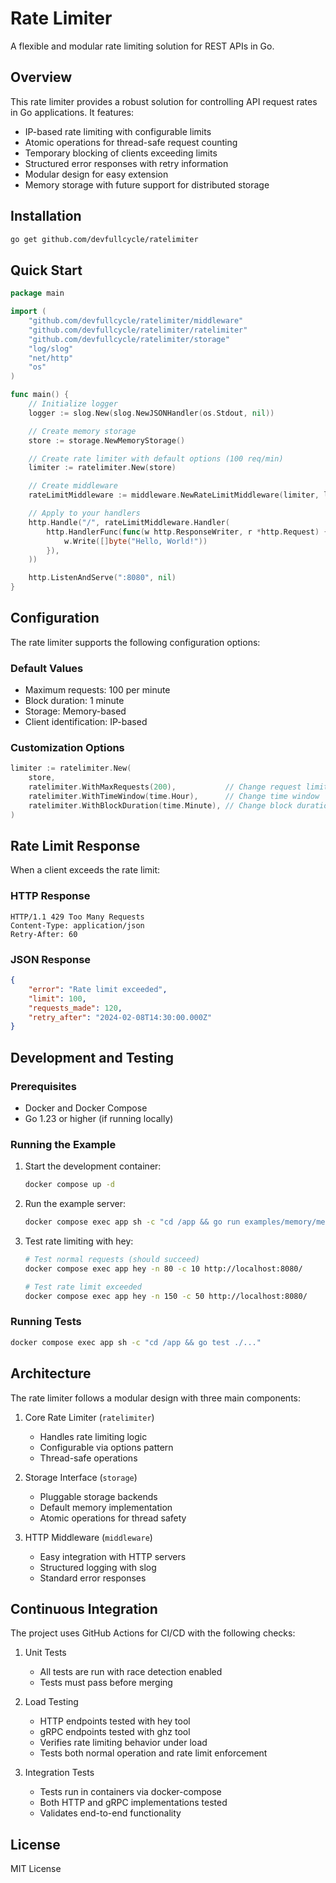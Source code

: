 # Rate Limiter

A flexible and modular rate limiting solution for REST APIs in Go.

## Overview

This rate limiter provides a robust solution for controlling API request rates in Go applications. It features:

- IP-based rate limiting with configurable limits
- Atomic operations for thread-safe request counting
- Temporary blocking of clients exceeding limits
- Structured error responses with retry information
- Modular design for easy extension
- Memory storage with future support for distributed storage

## Installation

```bash
go get github.com/devfullcycle/ratelimiter
```

## Quick Start

```go
package main

import (
    "github.com/devfullcycle/ratelimiter/middleware"
    "github.com/devfullcycle/ratelimiter/ratelimiter"
    "github.com/devfullcycle/ratelimiter/storage"
    "log/slog"
    "net/http"
    "os"
)

func main() {
    // Initialize logger
    logger := slog.New(slog.NewJSONHandler(os.Stdout, nil))

    // Create memory storage
    store := storage.NewMemoryStorage()

    // Create rate limiter with default options (100 req/min)
    limiter := ratelimiter.New(store)

    // Create middleware
    rateLimitMiddleware := middleware.NewRateLimitMiddleware(limiter, logger)

    // Apply to your handlers
    http.Handle("/", rateLimitMiddleware.Handler(
        http.HandlerFunc(func(w http.ResponseWriter, r *http.Request) {
            w.Write([]byte("Hello, World!"))
        }),
    ))

    http.ListenAndServe(":8080", nil)
}
```

## Configuration

The rate limiter supports the following configuration options:

### Default Values
- Maximum requests: 100 per minute
- Block duration: 1 minute
- Storage: Memory-based
- Client identification: IP-based

### Customization Options
```go
limiter := ratelimiter.New(
    store,
    ratelimiter.WithMaxRequests(200),           // Change request limit
    ratelimiter.WithTimeWindow(time.Hour),      // Change time window
    ratelimiter.WithBlockDuration(time.Minute), // Change block duration
)
```

## Rate Limit Response

When a client exceeds the rate limit:

### HTTP Response
```
HTTP/1.1 429 Too Many Requests
Content-Type: application/json
Retry-After: 60
```

### JSON Response
```json
{
    "error": "Rate limit exceeded",
    "limit": 100,
    "requests_made": 120,
    "retry_after": "2024-02-08T14:30:00.000Z"
}
```

## Development and Testing

### Prerequisites
- Docker and Docker Compose
- Go 1.23 or higher (if running locally)

### Running the Example

1. Start the development container:
   ```bash
   docker compose up -d
   ```

2. Run the example server:
   ```bash
   docker compose exec app sh -c "cd /app && go run examples/memory/memory.go"
   ```

3. Test rate limiting with hey:
   ```bash
   # Test normal requests (should succeed)
   docker compose exec app hey -n 80 -c 10 http://localhost:8080/

   # Test rate limit exceeded
   docker compose exec app hey -n 150 -c 50 http://localhost:8080/
   ```

### Running Tests
```bash
docker compose exec app sh -c "cd /app && go test ./..."
```

## Architecture

The rate limiter follows a modular design with three main components:

1. Core Rate Limiter (`ratelimiter`)
   - Handles rate limiting logic
   - Configurable via options pattern
   - Thread-safe operations

2. Storage Interface (`storage`)
   - Pluggable storage backends
   - Default memory implementation
   - Atomic operations for thread safety

3. HTTP Middleware (`middleware`)
   - Easy integration with HTTP servers
   - Structured logging with slog
   - Standard error responses

## Continuous Integration

The project uses GitHub Actions for CI/CD with the following checks:

1. Unit Tests
   - All tests are run with race detection enabled
   - Tests must pass before merging

2. Load Testing
   - HTTP endpoints tested with hey tool
   - gRPC endpoints tested with ghz tool
   - Verifies rate limiting behavior under load
   - Tests both normal operation and rate limit enforcement

3. Integration Tests
   - Tests run in containers via docker-compose
   - Both HTTP and gRPC implementations tested
   - Validates end-to-end functionality

## License

MIT License
